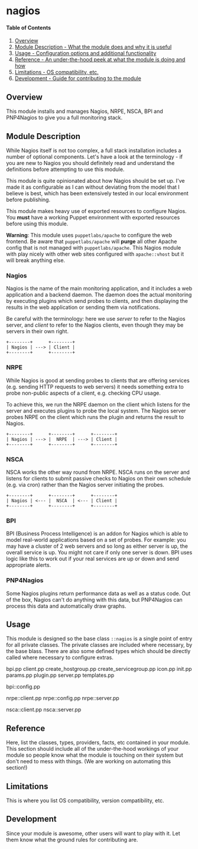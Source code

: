 # nagios

#### Table of Contents

1. [Overview](#overview)
2. [Module Description - What the module does and why it is useful](#module-description)
3. [Usage - Configuration options and additional functionality](#usage)
4. [Reference - An under-the-hood peek at what the module is doing and how](#reference)
5. [Limitations - OS compatibility, etc.](#limitations)
6. [Development - Guide for contributing to the module](#development)

## Overview

This module installs and manages Nagios, NRPE, NSCA, BPI and PNP4Nagios to give
you a full monitoring stack.

## Module Description

While Nagios itself is not too complex, a full stack installation includes a
number of optional components. Let's have a look at the terminology - if you are
new to Nagios you should definitely read and understand the definitions before
attempting to use this module.

This module is quite opinionated about how Nagios should be set up. I've made it as
configurable as I can without deviating from the model that I believe is best,
which has been extensively tested in our local environment before publishing.

This module makes heavy use of exported resources to configure Nagios. You **must**
have a working Puppet environment with exported resources before using this module.

**Warning**: This module uses `puppetlabs/apache` to configure the web frontend.
Be aware that `puppetlabs/apache` will **purge** all other Apache config that is
not managed with `puppetlabs/apache`. This Nagios module with play nicely with
other web sites configured with `apache::vhost` but it will break anything else.

### Nagios

Nagios is the name of the main monitoring application, and it includes a web
application and a backend daemon. The daemon does the actual monitoring by executing
plugins which send probes to clients, and then displaying the results in the web
application or sending them via notifications.

Be careful with the terminology: here we use *server* to refer to the Nagios server,
and *client* to refer to the Nagios clients, even though they may be servers in
their own right.

```
+--------+      +--------+
| Nagios | ---> | Client |
+--------+      +--------+
```

### NRPE

While Nagios is good at sending probes to clients that are offering services (e.g.
sending HTTP requests to web servers) it needs something extra to probe non-public
aspects of a client, e.g. checking CPU usage.

To achieve this, we run the NRPE daemon on the client which listens for the server
and executes plugins to probe the local system. The Nagios server probes NRPE on
the client which runs the plugin and returns the result to Nagios.

```
+--------+      +--------+      +--------+
| Nagios | ---> |  NRPE  | ---> | Client |
+--------+      +--------+      +--------+
```

### NSCA

NSCA works the other way round from NRPE. NSCA runs on the server and listens for
clients to submit passive checks to Nagios on their own schedule (e.g. via cron)
rather than the Nagios server initiating the probes.

```
+--------+      +--------+      +--------+
| Nagios | <--- |  NSCA  | <--- | Client |
+--------+      +--------+      +--------+
```

### BPI

BPI (Business Process Intelligence) is an addon for Nagios which is able to model
real-world applications based on a set of probes. For example: you may have a cluster
of 2 web servers and so long as either server is up, the overall service is up. You
might not care if only one server is down. BPI uses logic like this to work out if
your real services are up or down and send appropriate alerts.

### PNP4Nagios

Some Nagios plugins return performance data as well as a status code. Out of the
box, Nagios can't do anything with this data, but PNP4Nagios can process this data
and automatically draw graphs.


## Usage

This module is designed so the base class `::nagios` is a single point of entry
for all private classes. The private classes are included where necessary, by the
base blass. There are also some defined types which should be directly called
where necessary to configure extras.

bpi.pp
client.pp
create_hostgroup.pp
create_servicegroup.pp
icon.pp
init.pp
params.pp
plugin.pp
server.pp
templates.pp

bpi::config.pp

nrpe::client.pp
nrpe::config.pp
nrpe::server.pp

nsca::client.pp
nsca::server.pp


## Reference

Here, list the classes, types, providers, facts, etc contained in your module.
This section should include all of the under-the-hood workings of your module so
people know what the module is touching on their system but don't need to mess
with things. (We are working on automating this section!)

## Limitations

This is where you list OS compatibility, version compatibility, etc.

## Development

Since your module is awesome, other users will want to play with it. Let them
know what the ground rules for contributing are.
